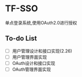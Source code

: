# TF-SSO

单点登录系统,使用OAuth2.0进行授权

## To-do List

- [ ] 用户管理设计和接口实现(2.26)
- [ ] 用户管理界面实现
- [ ] OAuth设计和接口实现
- [ ] OAuth管理界面实现
